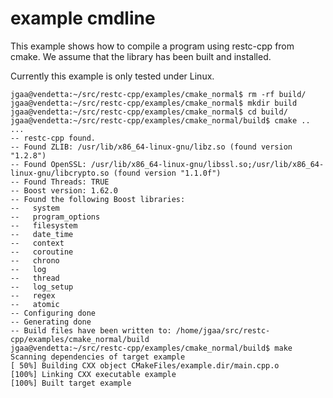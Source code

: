 # example cmdline

This example shows how to compile a program using restc-cpp from cmake.
We assume that the library has been built and installed.

Currently this example is only tested under Linux.

```
jgaa@vendetta:~/src/restc-cpp/examples/cmake_normal$ rm -rf build/
jgaa@vendetta:~/src/restc-cpp/examples/cmake_normal$ mkdir build
jgaa@vendetta:~/src/restc-cpp/examples/cmake_normal$ cd build/
jgaa@vendetta:~/src/restc-cpp/examples/cmake_normal/build$ cmake ..
...
-- restc-cpp found.
-- Found ZLIB: /usr/lib/x86_64-linux-gnu/libz.so (found version "1.2.8")
-- Found OpenSSL: /usr/lib/x86_64-linux-gnu/libssl.so;/usr/lib/x86_64-linux-gnu/libcrypto.so (found version "1.1.0f")
-- Found Threads: TRUE
-- Boost version: 1.62.0
-- Found the following Boost libraries:
--   system
--   program_options
--   filesystem
--   date_time
--   context
--   coroutine
--   chrono
--   log
--   thread
--   log_setup
--   regex
--   atomic
-- Configuring done
-- Generating done
-- Build files have been written to: /home/jgaa/src/restc-cpp/examples/cmake_normal/build
jgaa@vendetta:~/src/restc-cpp/examples/cmake_normal/build$ make
Scanning dependencies of target example
[ 50%] Building CXX object CMakeFiles/example.dir/main.cpp.o
[100%] Linking CXX executable example
[100%] Built target example
```

